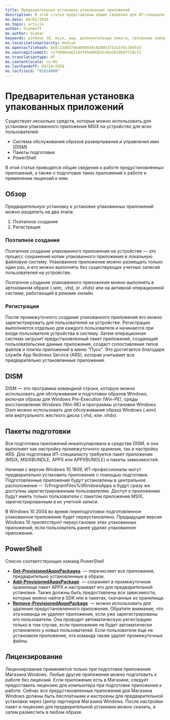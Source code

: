 ```yaml
---
title: Предварительная установка упакованных приложений
description: В этой статье представлены общие сведения для ИТ-специалистов.
ms.date: 04/02/2020
ms.topic: article
author: dianmsft
ms.author: diahar
keywords: windows 10, msix, uwp, дополнительные пакеты, связанные наборы, расширение пакета, visual studio, dism, предустановить, предустановка, упакованные приложения
ms.localizationpriority: medium
ms.openlocfilehash: be5c13d0374ed058934c920053f52a1fdc39df43
ms.sourcegitcommit: ccfd90b4a62144f45e002b3ce6a2618b07510c71
ms.translationtype: HT
ms.contentlocale: ru-RU
ms.lasthandoff: 04/24/2020
ms.locfileid: "81614000"
---
```

# <a name="preinstalling-packaged-apps"></a>Предварительная установка упакованных приложений
Существует несколько средств, которые можно использовать для установки упакованного приложения MSIX на устройство для всех пользователей:

- Система обслуживания образов развертывания и управления ими (DISM)
- Пакеты подготовки
- PowerShell

В этой статье приводятся общие сведения о работе предустановленных приложений, а также о подготовке таких приложений к работе и применении лицензий к ним. 

## <a name="overview"></a>Обзор
Предварительную установку к установке упакованных приложений можно разделить на два этапа: 
1. Поэтапное создание
1. Регистрация

### <a name="staging"></a>Поэтапное создание
Поэтапное создание упакованного приложения на устройстве — это процесс сохранения копии упакованного приложения в локальную файловую систему. Упакованное приложение можно размещать только один раз, и его можно выполнять без существующих учетных записей пользователей на устройстве.

Поэтапное создание упакованного приложения можно выполнять в автономном образе (.wim, .vhd, or .vhdx) или на активной операционной системе, работающей в режиме онлайн. 

### <a name="registration"></a>Регистрация
После промежуточного создания упакованного приложения его можно зарегистрировать для пользователей на устройстве. Регистрация выполняется отдельно для каждого пользователя и начинается при входе пользователя устройства в систему. Затем операционная система загрузит предустановленный пакет приложений, создающий пользовательские данные приложения, создаст сопоставления типов файлов и плитки приложений в меню "Пуск". Это достигается благодаря службе App Rediness Service (ARS), которая учитывает все предварительно установленные приложения. 

## <a name="dism"></a>DISM
DISM — это программа командной строки, которую можно использовать для обслуживания и подготовки образов Windows, включая образы для Windows Pre-Execution (Win-PE), среды восстановления Windows (Win-RE) и программы установки Windows. Dism можно использовать для обслуживания образа Windows (.wim) или виртуального жесткого диска (.vhd, или .vhdx).

## <a name="provisioning-packages"></a>Пакеты подготовки
Вся подготовка приложений инкапсулирована в средстве DISM, и она выполняет как настройку промежуточного хранения, так и настройку ARS. Для подготовки ИТ-специалисту требуется пакет приложения (MSIX, MSIXBUNDLE, APPX или APPXBUNDLE) и пакеты зависимостей. 

Начиная с версии Windows 10 1809, ИТ-профессионалы могут предварительно установить приложение с помощью подготовки. Подготовленные приложения будут установлены в центральное расположение — %ProgramFiles%\WindowsApps и будут сразу же доступны зарегистрированным пользователям. Доступ к приложению будут иметь только пользователи с пакетом приложения MSIX, зарегистрированным в их учетной записи.

В Windows 10 2004 во время переподготовки подготовленное упакованное приложение будет переустановлено. Предыдущие версии Windows 10 препятствуют переустановке этих упакованных приложений, если пользователь ранее удалил упакованное приложение.

## <a name="powershell"></a>PowerShell
Список соответствующих команд PowerShell
* **[Get-ProvisionedAppxPackages](https://docs.microsoft.com/powershell/module/dism/get-appxprovisionedpackage?view=win10-ps)**  — перечисляет все приложения, предварительно установленные в образе.
* **[Add-ProvisionedAppxPackage](https://docs.microsoft.com/powershell/module/dism/add-appxprovisionedpackage?view=win10-ps)**  — сохраняет в промежуточном хранилище пакет APPX и настраивает его для предварительной установки. Также должны быть предоставлены все зависимости, которые можно найти в SDK или в пакетах, скачанных из хранилища.
* **[Remove-ProvisionedAppxPackage](https://docs.microsoft.com/powershell/module/dism/remove-appxprovisionedpackage?view=win10-ps)**  — можно использовать для удаления предустановленного приложения. Обратите внимание, что эта команда не удаляет приложение, если уже зарегистрированы его пользователи. Она проводит автоматическую регистрацию только в том случае, если приложение не будет автоматически установлено у новых пользователей.  Если пользователи еще не установили приложение, эта команда также удалит промежуточные файлы.

## <a name="licensing"></a>Лицензирование
Лицензирование применяется только при подготовке приложения Магазина Windows. Любые другие приложения можно подготовить к работе без лицензий. Если приложение есть в Магазине, следует предоставить лицензию для компьютера при подготовке приложения к работе. Сейчас все предустановленные приложения для Магазина Windows должны быть бесплатными и настроены для предварительной установки через Центр партнеров Магазина Windows. После настройки пакет и лицензию для предварительной установки можно скачать, а затем разместить в любом образе.

